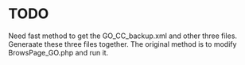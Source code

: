# TODO
Need fast method to get the GO_CC_backup.xml and other three files. Generaate these three files together.
The original method is to modify BrowsPage_GO.php and run it.
